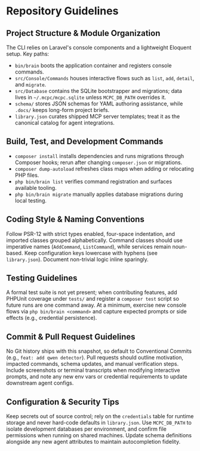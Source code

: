 # Repository Guidelines

## Project Structure & Module Organization
The CLI relies on Laravel's console components and a lightweight Eloquent setup. Key paths:
- `bin/brain` boots the application container and registers console commands.
- `src/Console/Commands` houses interactive flows such as `list`, `add`, `detail`, and `migrate`.
- `src/Database` contains the SQLite bootstrapper and migrations; data lives in `~/.mcpc/mcpc.sqlite` unless `MCPC_DB_PATH` overrides it.
- `schema/` stores JSON schemas for YAML authoring assistance, while `.docs/` keeps long-form project briefs.
- `library.json` curates shipped MCP server templates; treat it as the canonical catalog for agent integrations.

## Build, Test, and Development Commands
- `composer install` installs dependencies and runs migrations through Composer hooks; rerun after changing `composer.json` or migrations.
- `composer dump-autoload` refreshes class maps when adding or relocating PHP files.
- `php bin/brain list` verifies command registration and surfaces available tooling.
- `php bin/brain migrate` manually applies database migrations during local testing.

## Coding Style & Naming Conventions
Follow PSR-12 with strict types enabled, four-space indentation, and imported classes grouped alphabetically. Command classes should use imperative names (`AddCommand`, `ListCommand`), while services remain noun-based. Keep configuration keys lowercase with hyphens (see `library.json`). Document non-trivial logic inline sparingly.

## Testing Guidelines
A formal test suite is not yet present; when contributing features, add PHPUnit coverage under `tests/` and register a `composer test` script so future runs are one command away. At a minimum, exercise new console flows via `php bin/brain <command>` and capture expected prompts or side effects (e.g., credential persistence).

## Commit & Pull Request Guidelines
No Git history ships with this snapshot, so default to Conventional Commits (e.g., `feat: add qwen detector`). Pull requests should outline motivation, impacted commands, schema updates, and manual verification steps. Include screenshots or terminal transcripts when modifying interactive prompts, and note any new env vars or credential requirements to update downstream agent configs.

## Configuration & Security Tips
Keep secrets out of source control; rely on the `credentials` table for runtime storage and never hard-code defaults in `library.json`. Use `MCPC_DB_PATH` to isolate development databases per environment, and confirm file permissions when running on shared machines. Update schema definitions alongside any new agent attributes to maintain autocompletion fidelity.
